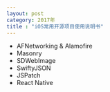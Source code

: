 ```yaml
---
layout: post
category: 2017年
title : "iOS常用开源项目使用说明书"
---
```


- AFNetworking & Alamofire
- Masonry
- SDWebImage
- SwiftyJSON
- JSPatch
- React Native